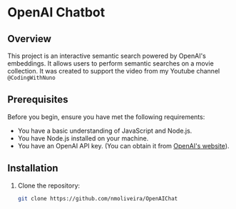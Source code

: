 # OpenAI Chatbot

## Overview

This project is an interactive semantic search powered by OpenAI's embeddings. It allows users to perform semantic searches on a movie collection.
It was created to support the video from my Youtube channel `@CodingWithNuno`

## Prerequisites

Before you begin, ensure you have met the following requirements:

- You have a basic understanding of JavaScript and Node.js.
- You have Node.js installed on your machine.
- You have an OpenAI API key. (You can obtain it from [OpenAI's website](https://openai.com/)).

## Installation

1. Clone the repository:
   ```bash
   git clone https://github.com/nmoliveira/OpenAIChat
   ```
